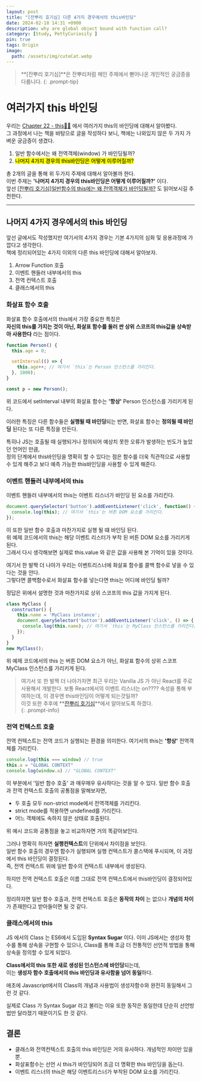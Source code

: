 ```yaml
---
layout: post
title: "[잔뿌리 호기심] 다른 4가지 경우에서의 this바인딩"
date: 2024-02-18 14:31 +0900
description: why are global object bound with function call?
category: [Study, PettyCuriosity ]
pin: true
tags: Origin
image:
  path: /assets/img/cuteCat.webp
---
```

<!-- ![DesktopView](/assets/img/cutyCat.webp){:width='320'} -->

> **[잔뿌리 호기심]**은 잔뿌리처럼 메인 주제에서 뻗어나온 개인적인 궁금증을 다룹니다.
{: .prompt-tip}

# 여러가지 this 바인딩
우리는 [Chapter 22 - this👨‍💻](https://cskim999.github.io/posts/Modern-JavaScript-DeepDive-22/) 에서 여러가지 this의 바인딩에 대해서 알아봤다.  
그 과정에서 나는 책을 바탕으로 글을 작성하다 보니, 책에는 나와있지 않은 두 가지 가벼운 궁금증이 생겼다.

1. 일반 함수에서는 왜 전역객체(window) 가 바인딩될까?
2. <mark>나머지 4가지 경우의 this바인딩은 어떻게 이루어질까?</mark>

총 2개의 글을 통해 위 두가지 주제에 대해서 알아볼까 한다.  
이번 주제는 **'나머지 4가지 경우의 this바인딩은 어떻게 이루어질까?'** 이다.  
앞선 [[잔뿌리 호기심]일반함수의 this에는 왜 전역객체가 바인딩될까?](https://cskim999.github.io/posts/잔뿌리호기심-일반함수의-this에는-왜-전역객체가-바인딩될까/) 도 읽어보시길 추천한다.

---
## 나머지 4가지 경우에서의 this 바인딩
앞선 글에서도 작성했지만 여기서의 4가지 경우는 기본 4가지의 심화 및 응용과정에 가깝다고 생각한다.  
책에 정리되어있는 4가지 이외의 다른 this 바인딩에 대해서 알아보자.  
1. Arrow Function 호출
2. 이벤트 핸들러 내부에서의 this  
3. 전역 컨텍스트 호출
4. 클래스에서의 this


### 화살표 함수 호출
화살표 함수 호출에서의 this에서 가장 중요한 특징은  
**자신의 this를 가지는 것이 아닌, 화살표 함수를 둘러 싼 상위 스코프의 this값을 상속받아 사용한다** 라는 점이다.  
```js
function Person() {
  this.age = 0;

  setInterval(() => {
    this.age++; // 여기서 `this`는 Person 인스턴스를 가리킨다.
  }, 1000);
}

const p = new Person();
```
위 코드에서 setInterval 내부의 화살표 함수는 **'항상'** Person 인스턴스를 가리키게 된다.

이러한 특징은 다른 함수들은 **실행될 때 바인딩**되는 반면, 화살표 함수는 **정의될 때 바인딩** 된다는 또 다른 특징을 만든다.

특히나 JS는 호출될 때 실행되거나 정의되어 예상치 못한 오류가 발생하는 빈도가 높았던 언어인 만큼,  
정의 단계에서 this바인딩을 명확히 할 수 있다는 점은 함수를 더욱 직관적으로 사용할 수 있게 해주고 보다 예측 가능한 this바인딩을 사용할 수 있게 해준다.


### 이벤트 핸들러 내부에서의 this
이벤트 핸들러 내부에서의 this는 이벤트 리스너가 바인딩 된 요소를 가리킨다.
```js
document.querySelector('button').addEventListener('click', function() {
  console.log(this); // 여기서 `this`는 버튼 DOM 요소를 가리킨다.
});
```
이 또한 일반 함수 호출과 마찬가지로 실행 될 떄 바인딩 된다.  
위 예제 코드에서의 this는 해당 이벤트 리스터가 부착 된 버튼 DOM 요소를 가리키게 된다.  
그래서 다시 생각해보면 실제로 this.value 와 같은 값을 사용해 본 기억이 있을 것이다.

여기서 한 발짝 더 나아가 우리는 이벤트리스너에 화살표 함수를 콜백 함수로 넣을 수 있다는 것을 안다.  
그렇다면 콜백함수로서 화살표 함수를 넣는다면 this는 어디에 바인딩 될까?

정답은 위에서 설명한 것과 마찬가지로 상위 스코프의 this 값을 가지게 된다.


```js
class MyClass {
  constructor() {
    this.name = 'MyClass instance';
    document.querySelector('button').addEventListener('click', () => {
      console.log(this.name); // 여기서 `this`는 MyClass 인스턴스를 가리킨다.
    });
  }
}
new MyClass();
```
위 예제 코드에서의 this 는 버튼 DOM 요소가 아닌, 화살표 함수의 상위 스코프 MyClass 인스턴스를 가리키게 된다.

>여기서 또 한 발짝 더 나아가자면 최근 우리는 Vanilla JS 가 아닌 React를 주로 사용해서 개발한다. 보통 React에서의 이벤트 리스너는 on???? 속성을 통해 부여하는데, 이 경우엔 this바인딩이 어떻게 되는것일까?  
>이것 또한 추후에 **[잔뿌리 호기심](https://cskim999.github.io/categories/pettycuriosity/)**에서 알아보도록 하겠다.  
{: .prompt-info}


### 전역 컨텍스트 호출
전역 컨텍스트는 전역 코드가 실행되는 환경을 의미한다. 여기서의 this는 **'항상'** 전역객체를 가리킨다.
```js
console.log(this === window) // true
this.a = "GLOBAL CONTEXT"
console.log(window.a) // "GLOBAL CONTEXT"
```

이 부분에서 '일반 함수 호출' 과 매우매우 유사하다는 것을 알 수 있다. 일반 함수 호출과 전역 컨텍스트 호출의 공통점을 말해보자면,
- 두 호출 모두 non-strict mode에서 전역객체를 가리킨다.
- strict mode를 적용하면 undefined를 가리킨다.
- 어느 객체에도 속하지 않은 상태로 호출된다.

위 예시 코드와 공통점을 놓고 비교하자면 거의 똑같아보인다.

그러나 명확히 하자면 **실행컨텍스트**의 단위에서 차이점을 보인다.  
일반 함수 호출의 경우엔 함수가 실행되며 실행 컨텍스트가 콜스택에 푸시되며, 이 과정에서 this 바인딩이 결정된다.  
즉, 전역 컨텍스트 위에 일반 함수의 컨텍스트 내부에서 생성된다.

하지만 전역 컨텍스트 호출은 이름 그대로 전역 컨텍스트에서 this바인딩이 결정되어있다.

정리하자면 일반 함수 호출과, 전역 컨텍스트 호출은 **동작의 차이** 는 없으나 **개념의 차이** 가 존재한다고 받아들이면 될 것 같다.

### 클래스에서의 this
JS 에서의 Class 는 ES6에서 도입된 **Syntax Sugar** 이다. 이미 JS에서는 생성자 함수를 통해 상속을 구현할 수 있으나, Class를 통해 조금 더 전통적인 선언적 방법을 통해 상속을 정의할 수 있게 되었다.

**Class에서의 this 또한 새로 생성된 인스턴스에 바인딩**되는데,  
이는 **생성자 함수 호출에서의 this 바인딩과 유사함을 넘어 동일**하다.

애초에 Javascript에서의 Class의 개념과 사용법이 생성자함수와 완전히 동일해서 그런 것 같다.

실제로 Class 가 Syntax Sugar 라고 불리는 이유 또한 동작은 동일한데 단순히 선언방법만 달라졌기 때문이기도 한 것 같다.

## 결론
- 클래스와 전역컨텍스트 호출의 this 바인딩은 거의 유사하다. 개념적인 차이만 있을 뿐.
- 화살표함수는 선언 시 this가 바인딩되어 조금 더 명확한 this 바인딩을 돕는다.
- 이벤트 리스너의 this은 해당 이벤트리스너가 부착된 DOM 요소를 가리킨다.